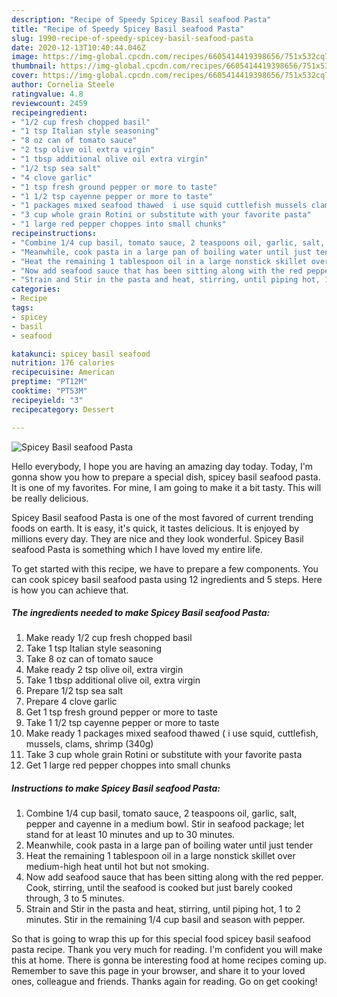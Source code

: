 ```yaml
---
description: "Recipe of Speedy Spicey Basil seafood Pasta"
title: "Recipe of Speedy Spicey Basil seafood Pasta"
slug: 1990-recipe-of-speedy-spicey-basil-seafood-pasta
date: 2020-12-13T10:40:44.046Z
image: https://img-global.cpcdn.com/recipes/6605414419398656/751x532cq70/spicey-basil-seafood-pasta-recipe-main-photo.jpg
thumbnail: https://img-global.cpcdn.com/recipes/6605414419398656/751x532cq70/spicey-basil-seafood-pasta-recipe-main-photo.jpg
cover: https://img-global.cpcdn.com/recipes/6605414419398656/751x532cq70/spicey-basil-seafood-pasta-recipe-main-photo.jpg
author: Cornelia Steele
ratingvalue: 4.8
reviewcount: 2459
recipeingredient:
- "1/2 cup fresh chopped basil"
- "1 tsp Italian style seasoning"
- "8 oz can of tomato sauce"
- "2 tsp olive oil extra virgin"
- "1 tbsp additional olive oil extra virgin"
- "1/2 tsp sea salt"
- "4 clove garlic"
- "1 tsp fresh ground pepper or more to taste"
- "1 1/2 tsp cayenne pepper or more to taste"
- "1 packages mixed seafood thawed  i use squid cuttlefish mussels clams shrimp 340g"
- "3 cup whole grain Rotini or substitute with your favorite pasta"
- "1 large red pepper choppes into small chunks"
recipeinstructions:
- "Combine 1/4 cup basil, tomato sauce, 2 teaspoons oil, garlic, salt, pepper and cayenne in a medium bowl. Stir in seafood package; let stand for at least 10 minutes and up to 30 minutes."
- "Meanwhile, cook pasta in a large pan of boiling water until just tender"
- "Heat the remaining 1 tablespoon oil in a large nonstick skillet over medium-high heat until hot but not smoking."
- "Now add seafood sauce that has been sitting along with the red pepper. Cook, stirring, until the seafood is cooked but just barely cooked through, 3 to 5 minutes."
- "Strain and Stir in the pasta and heat, stirring, until piping hot, 1 to 2 minutes. Stir in the remaining 1/4 cup basil and season with pepper."
categories:
- Recipe
tags:
- spicey
- basil
- seafood

katakunci: spicey basil seafood 
nutrition: 176 calories
recipecuisine: American
preptime: "PT12M"
cooktime: "PT53M"
recipeyield: "3"
recipecategory: Dessert

---
```



![Spicey Basil seafood Pasta](https://img-global.cpcdn.com/recipes/6605414419398656/751x532cq70/spicey-basil-seafood-pasta-recipe-main-photo.jpg)

Hello everybody, I hope you are having an amazing day today. Today, I'm gonna show you how to prepare a special dish, spicey basil seafood pasta. It is one of my favorites. For mine, I am going to make it a bit tasty. This will be really delicious.

Spicey Basil seafood Pasta is one of the most favored of current trending foods on earth. It is easy, it's quick, it tastes delicious. It is enjoyed by millions every day. They are nice and they look wonderful. Spicey Basil seafood Pasta is something which I have loved my entire life.




To get started with this recipe, we have to prepare a few components. You can cook spicey basil seafood pasta using 12 ingredients and 5 steps. Here is how you can achieve that.

<!--inarticleads1-->

##### The ingredients needed to make Spicey Basil seafood Pasta:

1. Make ready 1/2 cup fresh chopped basil
1. Take 1 tsp Italian style seasoning
1. Take 8 oz can of tomato sauce
1. Make ready 2 tsp olive oil, extra virgin
1. Take 1 tbsp additional olive oil, extra virgin
1. Prepare 1/2 tsp sea salt
1. Prepare 4 clove garlic
1. Get 1 tsp fresh ground pepper or more to taste
1. Take 1 1/2 tsp cayenne pepper or more to taste
1. Make ready 1 packages mixed seafood thawed ( i use squid, cuttlefish, mussels, clams, shrimp (340g)
1. Take 3 cup whole grain Rotini or substitute with your favorite pasta
1. Get 1 large red pepper choppes into small chunks




<!--inarticleads2-->

##### Instructions to make Spicey Basil seafood Pasta:

1. Combine 1/4 cup basil, tomato sauce, 2 teaspoons oil, garlic, salt, pepper and cayenne in a medium bowl. Stir in seafood package; let stand for at least 10 minutes and up to 30 minutes.
1. Meanwhile, cook pasta in a large pan of boiling water until just tender
1. Heat the remaining 1 tablespoon oil in a large nonstick skillet over medium-high heat until hot but not smoking.
1. Now add seafood sauce that has been sitting along with the red pepper. Cook, stirring, until the seafood is cooked but just barely cooked through, 3 to 5 minutes.
1. Strain and Stir in the pasta and heat, stirring, until piping hot, 1 to 2 minutes. Stir in the remaining 1/4 cup basil and season with pepper.




So that is going to wrap this up for this special food spicey basil seafood pasta recipe. Thank you very much for reading. I'm confident you will make this at home. There is gonna be interesting food at home recipes coming up. Remember to save this page in your browser, and share it to your loved ones, colleague and friends. Thanks again for reading. Go on get cooking!
